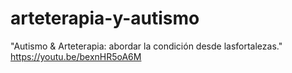 # arteterapia-y-autismo
 "Autismo &amp; Arteterapia: abordar la condición desde lasfortalezas." 
 https://youtu.be/bexnHR5oA6M 
